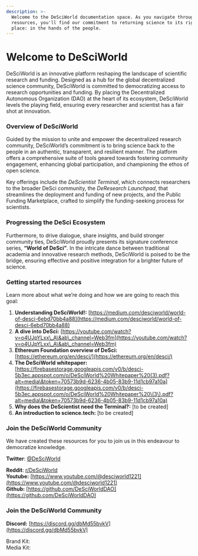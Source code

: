 ```yaml
---
description: >-
  Welcome to the DeSciWorld documentation space. As you navigate through our
  resources, you'll find our commitment to returning science to its rightful
  place: in the hands of the people.
---
```


# Welcome to DeSciWorld

DeSciWorld is an innovative platform reshaping the landscape of scientific research and funding. Designed as a hub for the global decentralized science community, DeSciWorld is committed to democratizing access to research opportunities and funding. By placing the Decentralized Autonomous Organization (DAO) at the heart of its ecosystem, DeSciWorld levels the playing field, ensuring every researcher and scientist has a fair shot at innovation.

### Overview of DeSciWorld

Guided by the mission to unite and empower the decentralized research community, DeSciWorld’s commitment is to bring science back to the people in an authentic, transparent, and resilient manner. The platform offers a comprehensive suite of tools geared towards fostering community engagement, enhancing global participation, and championing the ethos of open science.

Key offerings include the _DeScientist Terminal_, which connects researchers to the broader DeSci community, the _DeResearch Launchpad_, that streamlines the deployment and funding of new projects, and the Public Funding Marketplace, crafted to simplify the funding-seeking process for scientists.

### Progressing the DeSci Ecosystem

Furthermore, to drive dialogue, share insights, and build stronger community ties, DeSciWorld proudly presents its signature conference series, **“World of DeSci”**. In the intricate dance between traditional academia and innovative research methods, DeSciWorld is poised to be the bridge, ensuring effective and positive integration for a brighter future of science.

### Getting started resources

Learn more about what we’re doing and how we are going to reach this goal:&#x20;

1. **Understanding DeSciWorld!:** [https://medium.com/desciworld/world-of-desci-6ebd70bb4a88](https://medium.com/desciworld/world-of-desci-6ebd70bb4a88)
2. **A dive into DeSci:** [https://youtube.com/watch?v=o4UJpYLxx\_A\&ab\_channel=Web3fm](https://youtube.com/watch?v=o4UJpYLxx\_A\&ab\_channel=Web3fm)
3. **Ethereum Foundation overview of DeSci:** [https://ethereum.org/en/desci/](https://ethereum.org/en/desci/)
4. **The DeSciWorld whitepaper:** [https://firebasestorage.googleapis.com/v0/b/desci-5b3ec.appspot.com/o/DeSciWorld%20Whitepaper%20(3).pdf?alt=media\&token=70573b9d-6236-4b05-83b9-11d1cb97a10a](https://firebasestorage.googleapis.com/v0/b/desci-5b3ec.appspot.com/o/DeSciWorld%20Whitepaper%20\(3\).pdf?alt=media\&token=70573b9d-6236-4b05-83b9-11d1cb97a10a)
5. **Why does the DeScientist need the Terminal?:** \[to be created]
6. **An introduction to science.tech:** \[to be created]

### Join the DeSciWorld Community&#x20;

We have created these resources for you to join us in this endeavour to democratize knowledge.

**Twitter**: [@DeSciWorld](https://twitter.com/DeSciWorld)

**Reddit**: [r/DeSciWorld](https://www.reddit.com/r/DeSciWorld/) \
**Youtube:** [https://www.youtube.com/@desciworld1221](https://www.youtube.com/@desciworld1221) \
**Github:** [https://github.com/DeSciWorldDAO](https://github.com/DeSciWorldDAO)

### Join the DeSciWorld Community

**Discord:** [https://discord.gg/dbMd55bvkV](https://discord.gg/dbMd55bvkV)

Brand Kit:\
Media Kit:&#x20;

